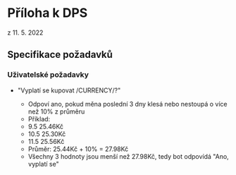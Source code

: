 # Příloha k DPS

z 11. 5. 2022

## Specifikace požadavků

### Uživatelské požadavky
- "Vyplatí se kupovat /CURRENCY/?"
	- Odpoví ano, pokud měna poslední 3 dny klesá nebo nestoupá o více než 10% z průměru

	* Příklad:
	* 9.5 25.46Kč
	* 10.5 25.30Kč
	* 11.5 25.56Kč
	* Průměr: 25.44Kč + 10% = 27.98Kč
	* Všechny 3 hodnoty jsou menší než 27.98Kč, tedy bot odpovídá "Ano, vyplatí se"
